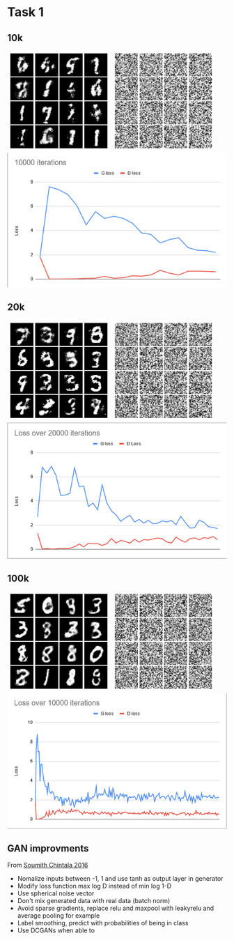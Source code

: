 # Task 1

## 10k
![10k final image](./Images/10kFinal.png)
![10k evolution](./Images/10k.gif)
![10k loss](./Images/10k.PNG)

## 20k
![20k final image](./Images/20kFinal.png)
![20k evolution](./Images/20k.gif)
![20k loss](./Images/20k.PNG)

## 100k
![100k final image](./Images/100kFinal.png)
![100k evolution](./Images/100k.gif)
![100k loss](./Images/100k.PNG)

## GAN improvments

From [Soumith Chintala 2016](https://www.youtube.com/watch?v=myGAju4L7O8)

- Nomalize inputs between -1, 1 and use tanh as output layer in generator
- Modify loss function max log D instead of min log 1-D
- Use spherical noise vector 
- Don't mix generated data with real data (batch norm)
- Avoid sparse gradients, replace relu and maxpool with leakyrelu and average pooling for example
- Label smoothing, predict with probabilities of being in class
- Use DCGANs when able to
